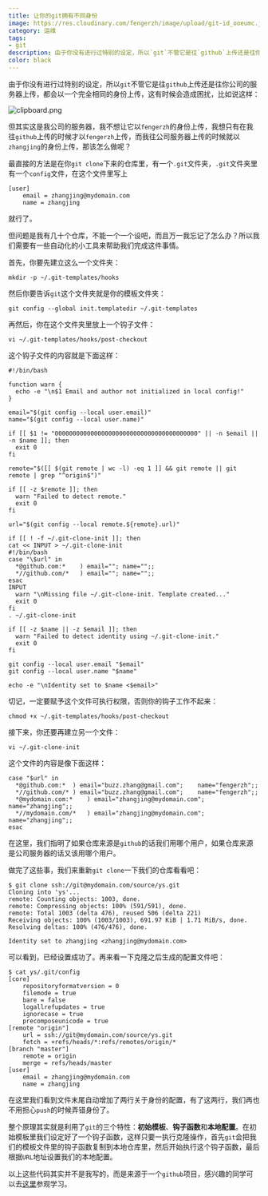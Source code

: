 ```yaml
---
title: 让你的git拥有不同身份
image: https://res.cloudinary.com/fengerzh/image/upload/git-id_ooeumc.jpg
category: 运维
tags:
- git
description: 由于你没有进行过特别的设定，所以`git`不管它是往`github`上传还是往你公司的服务器上传，都会以一个完全相同的身份上传。
color: black
---
```


由于你没有进行过特别的设定，所以`git`不管它是往`github`上传还是往你公司的服务器上传，都会以一个完全相同的身份上传，这有时候会造成困扰，比如说这样：

![clipboard.png](https://segmentfault.com/img/bV3TF3)

但其实这是我公司的服务器，我不想让它以`fengerzh`的身份上传，我想只有在我往`github`上传的时候才以`fengerzh`上传，而我往公司服务器上传的时候就以`zhangjing`的身份上传，那该怎么做呢？

最直接的方法是在你`git clone`下来的仓库里，有一个`.git`文件夹，`.git`文件夹里有一个`config`文件，在这个文件里写上

```
[user]
	email = zhangjing@mydomain.com
	name = zhangjing
```

就行了。

但问题是我有几十个仓库，不能一个一个设吧，而且万一我忘记了怎么办？所以我们需要有一些自动化的小工具来帮助我们完成这件事情。

首先，你要先建立这么一个文件夹：

```
mkdir -p ~/.git-templates/hooks
```

然后你要告诉`git`这个文件夹就是你的模板文件夹：

```
git config --global init.templatedir ~/.git-templates
```

再然后，你在这个文件夹里放上一个钩子文件：

```
vi ~/.git-templates/hooks/post-checkout
```

这个钩子文件的内容就是下面这样：

```
#!/bin/bash

function warn {
  echo -e "\n$1 Email and author not initialized in local config!"
}

email="$(git config --local user.email)"
name="$(git config --local user.name)"

if [[ $1 != "0000000000000000000000000000000000000000" || -n $email || -n $name ]]; then
  exit 0
fi

remote="$([[ $(git remote | wc -l) -eq 1 ]] && git remote || git remote | grep "^origin$")"

if [[ -z $remote ]]; then
  warn "Failed to detect remote."
  exit 0
fi

url="$(git config --local remote.${remote}.url)"

if [[ ! -f ~/.git-clone-init ]]; then
cat << INPUT > ~/.git-clone-init
#!/bin/bash
case "\$url" in
  *@github.com:*    ) email=""; name="";;
  *//github.com/*   ) email=""; name="";;
esac
INPUT
  warn "\nMissing file ~/.git-clone-init. Template created..."
  exit 0
fi
. ~/.git-clone-init

if [[ -z $name || -z $email ]]; then
  warn "Failed to detect identity using ~/.git-clone-init."
  exit 0
fi

git config --local user.email "$email"
git config --local user.name "$name"

echo -e "\nIdentity set to $name <$email>"
```

切记，一定要赋予这个文件可执行权限，否则你的钩子工作不起来：

```
chmod +x ~/.git-templates/hooks/post-checkout
```

接下来，你还要再建立另一个文件：

```
vi ~/.git-clone-init
```

这个文件的内容是像下面这样：

```
case "$url" in
  *@github.com:*  ) email="buzz.zhang@gmail.com";    name="fengerzh";;
  *//github.com/* ) email="buzz.zhang@gmail.com";    name="fengerzh";;
  *@mydomain.com:*    ) email="zhangjing@mydomain.com"; name="zhangjing";;
  *//mydomain.com/*   ) email="zhangjing@mydomain.com"; name="zhangjing";;
esac
```

在这里，我们指明了如果仓库来源是`github`的话我们用哪个用户，如果仓库来源是公司服务器的话又该用哪个用户。

做完了这些事，我们来重新`git clone`一下我们的仓库看看吧：

```
$ git clone ssh://git@mydomain.com/source/ys.git
Cloning into 'ys'...
remote: Counting objects: 1003, done.
remote: Compressing objects: 100% (591/591), done.
remote: Total 1003 (delta 476), reused 506 (delta 221)
Receiving objects: 100% (1003/1003), 691.97 KiB | 1.71 MiB/s, done.
Resolving deltas: 100% (476/476), done.

Identity set to zhangjing <zhangjing@mydomain.com>
```

可以看到，已经设置成功了。再来看一下克隆之后生成的配置文件吧：

```
$ cat ys/.git/config
[core]
	repositoryformatversion = 0
	filemode = true
	bare = false
	logallrefupdates = true
	ignorecase = true
	precomposeunicode = true
[remote "origin"]
	url = ssh://git@mydomain.com/source/ys.git
	fetch = +refs/heads/*:refs/remotes/origin/*
[branch "master"]
	remote = origin
	merge = refs/heads/master
[user]
	email = zhangjing@mydomain.com
	name = zhangjing
```

在这里我们看到文件末尾自动增加了两行关于身份的配置，有了这两行，我们再也不用担心`push`的时候弄错身份了。

整个原理其实就是利用了`git`的三个特性：**初始模板**、**钩子函数**和**本地配置**。在初始模板里我们设定好了一个钩子函数，这样只要一执行克隆操作，首先`git`会把我们的模板文件里的钩子函数复制到本地仓库里，然后开始执行这个钩子函数，最后根据`URL`地址设置我们的本地配置。

以上这些代码其实并不是我写的，而是来源于一个`github`项目，感兴趣的同学可以去[这里][1]参观学习。

[1]: https://github.com/DrVanScott/git-clone-init
